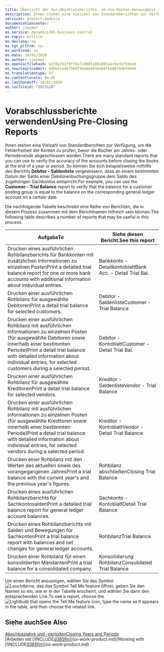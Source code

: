 ```yaml
---
title: Übersicht der Vor-Abschlussberichte, um die Konten-Genauigkeit sicherzustellen| Microsoft Docs
description: Ihnen stehen eine Vielzahl von Standardberichten zur Verfügung, um die Fehlerfreiheit der Konten zu prüfen, bevor die Bücher am Jahres- oder Periodenende abgeschlossen werden.
services: project-madeira
documentationcenter: ''
author: jswymer
ms.service: dynamics365-business-central
ms.topic: article
ms.devlang: na
ms.tgt_pltfrm: na
ms.workload: na
ms.date: 10/01/2020
ms.author: jswymer
ms.openlocfilehash: b270a7b1f9ffda71d68fa981885aacbe31f55eab
ms.sourcegitcommit: ddbb5cede750df1baba4b3eab8fbed6744b5b9d6
ms.translationtype: HT
ms.contentlocale: de-DE
ms.lasthandoff: 10/01/2020
ms.locfileid: "3923120"
---
```

# <a name="using-pre-closing-reports"></a><span data-ttu-id="5b6d2-103">Vorabschlussberichte verwenden</span><span class="sxs-lookup"><span data-stu-id="5b6d2-103">Using Pre-Closing Reports</span></span>
<span data-ttu-id="5b6d2-104">Ihnen stehen eine Vielzahl von Standardberichten zur Verfügung, um die Fehlerfreiheit der Konten zu prüfen, bevor die Bücher am Jahres- oder Periodenende abgeschlossen werden.</span><span class="sxs-lookup"><span data-stu-id="5b6d2-104">There are many standard reports that you can use to verify the accuracy of the accounts before closing the books at the end of a year or period.</span></span> <span data-ttu-id="5b6d2-105">So können Sie sich beispielsweise mithilfe des Berichts **Debitor - Saldenliste** vergewissern, dass an einem bestimmten Datum der Saldo einer Debitorenbuchungsgruppe dem Saldo des zugehörigen Sachkontos entspricht.</span><span class="sxs-lookup"><span data-stu-id="5b6d2-105">For example, you can use the **Customer - Trial Balance** report to verify that the balance for a customer posting group is equal to the balance on the corresponding general ledger account on a certain date.</span></span>

<span data-ttu-id="5b6d2-106">Die nachfolgende Tabelle beschreibt eine Reihe von Berichten, die in diesem Prozess zusammen mit dem Berichtnamen hilfreich sein können.</span><span class="sxs-lookup"><span data-stu-id="5b6d2-106">The following table describes a number of reports that may be useful in this process.</span></span>

| <span data-ttu-id="5b6d2-107">Aufgabe</span><span class="sxs-lookup"><span data-stu-id="5b6d2-107">To</span></span> | <span data-ttu-id="5b6d2-108">Siehe diesen Bericht.</span><span class="sxs-lookup"><span data-stu-id="5b6d2-108">See this report</span></span> |
| --- | --- |
| <span data-ttu-id="5b6d2-109">Drucken eines ausführlichen Rohbilanzberichts für Bankkonten mit zusätzlichen Informationen zu einzelnen Posten</span><span class="sxs-lookup"><span data-stu-id="5b6d2-109">Print a detailed trial balance report for one or more bank accounts with additional information about individual entries.</span></span> |<span data-ttu-id="5b6d2-110">Bankkonto - Detailkontoblatt</span><span class="sxs-lookup"><span data-stu-id="5b6d2-110">Bank Acc. - Detail Trial Bal.</span></span> |
| <span data-ttu-id="5b6d2-111">Drucken einer ausführlichen Rohbilanz für ausgewählte Debitoren</span><span class="sxs-lookup"><span data-stu-id="5b6d2-111">Print a detail trial balance for selected customers.</span></span> |<span data-ttu-id="5b6d2-112">Debitor - Saldenliste</span><span class="sxs-lookup"><span data-stu-id="5b6d2-112">Customer - Trial Balance</span></span> |
| <span data-ttu-id="5b6d2-113">Drucken einer ausführlichen Rohbilanz mit ausführlichen Informationen zu einzelnen Posten (für ausgewählte Debitoren sowie innerhalb einer bestimmten Periode)</span><span class="sxs-lookup"><span data-stu-id="5b6d2-113">Print a detail trial balance with detailed information about individual entries, for selected customers during a selected period.</span></span> |<span data-ttu-id="5b6d2-114">Debitor - Kontoblatt</span><span class="sxs-lookup"><span data-stu-id="5b6d2-114">Customer - Detail Trial Bal.</span></span> |
| <span data-ttu-id="5b6d2-115">Drucken einer ausführlichen Rohbilanz für ausgewählte Kreditoren</span><span class="sxs-lookup"><span data-stu-id="5b6d2-115">Print a detail trial balance for selected vendors.</span></span> |<span data-ttu-id="5b6d2-116">Kreditor - Saldenliste</span><span class="sxs-lookup"><span data-stu-id="5b6d2-116">Vendor - Trial Balance</span></span> |
| <span data-ttu-id="5b6d2-117">Drucken einer ausführlichen Rohbilanz mit ausführlichen Informationen zu einzelnen Posten (für ausgewählte Kreditoren sowie innerhalb einer bestimmten Periode)</span><span class="sxs-lookup"><span data-stu-id="5b6d2-117">Print a detail trial balance with detailed information about individual entries, for selected vendors during a selected period.</span></span> |<span data-ttu-id="5b6d2-118">Kreditor - Kontoblatt</span><span class="sxs-lookup"><span data-stu-id="5b6d2-118">Vendor - Detail Trial Balance</span></span> |
| <span data-ttu-id="5b6d2-119">Drucken einer Rohbilanz mit den Werten des aktuellen sowie des vorangegangenen Jahres</span><span class="sxs-lookup"><span data-stu-id="5b6d2-119">Print a trial balance with the current year's and the previous year's figures.</span></span> |<span data-ttu-id="5b6d2-120">Rohbilanz abschließen</span><span class="sxs-lookup"><span data-stu-id="5b6d2-120">Closing Trial Balance</span></span> |
| <span data-ttu-id="5b6d2-121">Drucken eines ausführlichen Rohbilanzberichts für Sachkontosalden</span><span class="sxs-lookup"><span data-stu-id="5b6d2-121">Print a detailed trial balance report for general ledger account balances.</span></span> |<span data-ttu-id="5b6d2-122">Sachkonto - Kontoblatt</span><span class="sxs-lookup"><span data-stu-id="5b6d2-122">Detail Trial Balance</span></span> |
| <span data-ttu-id="5b6d2-123">Drucken eines Rohbilanzberichts mit Salden und Bewegungen für Sachkonten</span><span class="sxs-lookup"><span data-stu-id="5b6d2-123">Print a trial balance report with balances and net changes for general ledger accounts.</span></span> |<span data-ttu-id="5b6d2-124">Rohbilanz</span><span class="sxs-lookup"><span data-stu-id="5b6d2-124">Trial Balance</span></span> |
| <span data-ttu-id="5b6d2-125">Drucken einer Rohbilanz für einen konsolidierten Mandanten</span><span class="sxs-lookup"><span data-stu-id="5b6d2-125">Print a trial balance for a consolidated company.</span></span> |<span data-ttu-id="5b6d2-126">Konsolidierung Rohbilanz</span><span class="sxs-lookup"><span data-stu-id="5b6d2-126">Consolidated Trial Balance</span></span> |

<span data-ttu-id="5b6d2-127">Um einen Bericht anzuzeigen, wählen Sie das Symbol ![Leuchtbirne, das das Symbol Tell Me feature](media/ui-search/search_small.png "Was möchten Sie tun?") öffnet, geben Sie den Namen so ein, wie er in der Tabelle erscheint, und wählen Sie dann den entsprechenden Link.</span><span class="sxs-lookup"><span data-stu-id="5b6d2-127">To see a report, choose the ![Lightbulb that opens the Tell Me feature](media/ui-search/search_small.png "Tell me what you want to do") icon, type the name as it appears in the table, and then choose the related link.</span></span>

## <a name="see-also"></a><span data-ttu-id="5b6d2-128">Siehe auch</span><span class="sxs-lookup"><span data-stu-id="5b6d2-128">See Also</span></span>
[<span data-ttu-id="5b6d2-129">Abschlussjahre und -perioden</span><span class="sxs-lookup"><span data-stu-id="5b6d2-129">Closing Years and Periods</span></span>](year-close-years-periods.md)  
<span data-ttu-id="5b6d2-130">[Arbeiten mit [!INCLUDE[d365fin](includes/d365fin_md.md)]](ui-work-product.md)</span><span class="sxs-lookup"><span data-stu-id="5b6d2-130">[Working with [!INCLUDE[d365fin](includes/d365fin_md.md)]](ui-work-product.md)</span></span>

